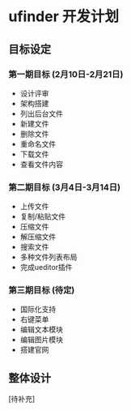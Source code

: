 # ufinder 开发计划

## 目标设定

### 第一期目标 (2月10日-2月21日)

* 设计评审
* 架构搭建
* 列出后台文件
* 新建文件
* 删除文件
* 重命名文件
* 下载文件
* 查看文件内容

### 第二期目标 (3月4日-3月14日)

* 上传文件
* 复制/粘贴文件
* 压缩文件
* 解压缩文件
* 搜索文件
* 多种文件列表布局
* 完成ueditor插件

### 第三期目标 (待定)

* 国际化支持
* 右键菜单
* 编辑文本模块
* 编辑图片模块
* 搭建官网

## 整体设计

[待补充]




